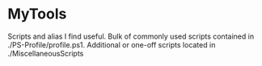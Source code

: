 # MyTools

Scripts and alias I find useful. Bulk of commonly used scripts contained in ./PS-Profile/profile.ps1. Additional or one-off scripts located in ./MiscellaneousScripts